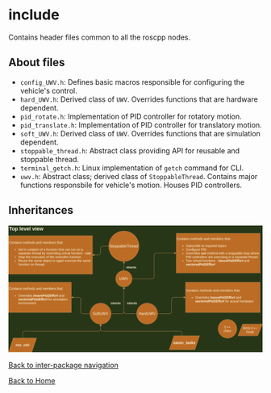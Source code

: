 # include

Contains header files common to all the roscpp nodes.

## About files
- `config_UWV.h`: Defines basic macros responsible for configuring the vehicle's control.
- `hard_UWV.h`: Derived class of `UWV`. Overrides functions that are hardware dependent.
- `pid_rotate.h`: Implementation of PID controller for rotatory motion.
- `pid_translate.h`: Implementation of PID controller for translatory motion.
- `soft_UWV.h`: Derived class of `UWV`. Overrides functions that are simulation dependent.
- `stoppable_thread.h`: Abstract class providing API for reusable and stoppable thread.
- `terminal_getch.h`: Linux implementation of `getch` command for CLI.
- `uwv.h`: Abstract class; derived class of `StoppableThread`. Contains major functions responsbile for vehicle's motion. Houses PID controllers.

## Inheritances
![top_level_view](../../multimedia/top_level_view.png)

[Back to inter-package navigation](../../docs/v2_control.md)

[Back to Home](../../docs/Home.md)